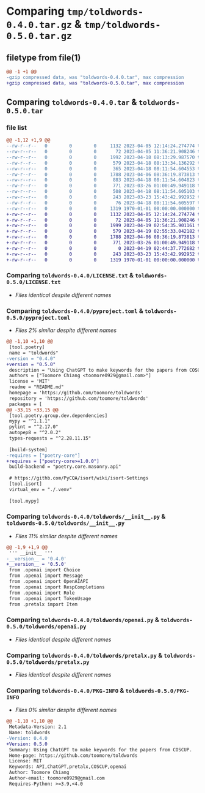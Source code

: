 # Comparing `tmp/toldwords-0.4.0.tar.gz` & `tmp/toldwords-0.5.0.tar.gz`

## filetype from file(1)

```diff
@@ -1 +1 @@
-gzip compressed data, was "toldwords-0.4.0.tar", max compression
+gzip compressed data, was "toldwords-0.5.0.tar", max compression
```

## Comparing `toldwords-0.4.0.tar` & `toldwords-0.5.0.tar`

### file list

```diff
@@ -1,12 +1,9 @@
--rw-r--r--   0        0        0     1132 2023-04-05 12:14:24.274774 toldwords-0.4.0/LICENSE.txt
--rw-r--r--   0        0        0       72 2023-04-05 11:36:21.908246 toldwords-0.4.0/README.md
--rw-r--r--   0        0        0     1992 2023-04-18 08:13:29.987570 toldwords-0.4.0/pyproject.toml
--rw-r--r--   0        0        0      579 2023-04-18 08:13:34.136292 toldwords-0.4.0/toldwords/__init__.py
--rw-r--r--   0        0        0      365 2023-04-18 08:11:54.604553 toldwords-0.4.0/toldwords/__init__.pyi
--rw-r--r--   0        0        0     1788 2023-04-06 08:36:19.873813 toldwords-0.4.0/toldwords/openai.py
--rw-r--r--   0        0        0      883 2023-04-18 08:11:54.604823 toldwords-0.4.0/toldwords/openai.pyi
--rw-r--r--   0        0        0      771 2023-03-26 01:00:49.949118 toldwords-0.4.0/toldwords/pretalx.py
--rw-r--r--   0        0        0      508 2023-04-18 08:11:54.605103 toldwords-0.4.0/toldwords/pretalx.pyi
--rw-r--r--   0        0        0      243 2023-03-23 15:43:42.992952 toldwords-0.4.0/toldwords/utils.py
--rw-r--r--   0        0        0       76 2023-04-18 08:11:54.605597 toldwords-0.4.0/toldwords/utils.pyi
--rw-r--r--   0        0        0     1319 1970-01-01 00:00:00.000000 toldwords-0.4.0/PKG-INFO
+-rw-r--r--   0        0        0     1132 2023-04-05 12:14:24.274774 toldwords-0.5.0/LICENSE.txt
+-rw-r--r--   0        0        0       72 2023-04-05 11:36:21.908246 toldwords-0.5.0/README.md
+-rw-r--r--   0        0        0     1999 2023-04-19 02:54:35.901161 toldwords-0.5.0/pyproject.toml
+-rw-r--r--   0        0        0      579 2023-04-19 02:55:33.042182 toldwords-0.5.0/toldwords/__init__.py
+-rw-r--r--   0        0        0     1788 2023-04-06 08:36:19.873813 toldwords-0.5.0/toldwords/openai.py
+-rw-r--r--   0        0        0      771 2023-03-26 01:00:49.949118 toldwords-0.5.0/toldwords/pretalx.py
+-rw-r--r--   0        0        0        0 2023-04-19 02:44:37.772682 toldwords-0.5.0/toldwords/py.typed
+-rw-r--r--   0        0        0      243 2023-03-23 15:43:42.992952 toldwords-0.5.0/toldwords/utils.py
+-rw-r--r--   0        0        0     1319 1970-01-01 00:00:00.000000 toldwords-0.5.0/PKG-INFO
```

### Comparing `toldwords-0.4.0/LICENSE.txt` & `toldwords-0.5.0/LICENSE.txt`

 * *Files identical despite different names*

### Comparing `toldwords-0.4.0/pyproject.toml` & `toldwords-0.5.0/pyproject.toml`

 * *Files 2% similar despite different names*

```diff
@@ -1,10 +1,10 @@
 [tool.poetry]
 name = "toldwords"
-version = "0.4.0"
+version = "0.5.0"
 description = "Using ChatGPT to make keywords for the papers from COSCUP."
 authors = ["Toomore Chiang <toomore0929@gmail.com>"]
 license = 'MIT'
 readme = "README.md"
 homepage = 'https://github.com/toomore/toldwords'
 repository = 'https://github.com/toomore/toldwords'
 packages = [
@@ -33,15 +33,15 @@
 [tool.poetry.group.dev.dependencies]
 mypy = "^1.1.1"
 pylint = "^2.17.0"
 autopep8 = "^2.0.2"
 types-requests = "^2.28.11.15"
 
 [build-system]
-requires = ["poetry-core"]
+requires = ["poetry-core>=1.0.0"]
 build-backend = "poetry.core.masonry.api"
 
 # https://githb.com/PyCQA/isort/wiki/isort-Settings
 [tool.isort]
 virtual_env = "./.venv"
 
 [tool.mypy]
```

### Comparing `toldwords-0.4.0/toldwords/__init__.py` & `toldwords-0.5.0/toldwords/__init__.py`

 * *Files 11% similar despite different names*

```diff
@@ -1,9 +1,9 @@
 ''' __init__ '''
-__version__ = '0.4.0'
+__version__ = '0.5.0'
 from .openai import Choice
 from .openai import Message
 from .openai import OpenAIAPI
 from .openai import RespCompletions
 from .openai import Role
 from .openai import TokenUsage
 from .pretalx import Item
```

### Comparing `toldwords-0.4.0/toldwords/openai.py` & `toldwords-0.5.0/toldwords/openai.py`

 * *Files identical despite different names*

### Comparing `toldwords-0.4.0/toldwords/pretalx.py` & `toldwords-0.5.0/toldwords/pretalx.py`

 * *Files identical despite different names*

### Comparing `toldwords-0.4.0/PKG-INFO` & `toldwords-0.5.0/PKG-INFO`

 * *Files 0% similar despite different names*

```diff
@@ -1,10 +1,10 @@
 Metadata-Version: 2.1
 Name: toldwords
-Version: 0.4.0
+Version: 0.5.0
 Summary: Using ChatGPT to make keywords for the papers from COSCUP.
 Home-page: https://github.com/toomore/toldwords
 License: MIT
 Keywords: API,ChatGPT,pretalx,COSCUP,openai
 Author: Toomore Chiang
 Author-email: toomore0929@gmail.com
 Requires-Python: >=3.9,<4.0
```

